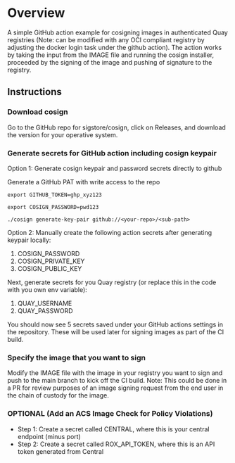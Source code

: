 # Overview 

A simple GitHub action example for cosigning images in authenticated Quay registries (Note: can be modified with any OCI compliant registry by adjusting the docker login task under the github action). The action works by taking the input from the IMAGE file and running the cosign installer, proceeded by the signing of the image and pushing of signature to the registry. 

## Instructions

### Download cosign

Go to the GitHub repo for sigstore/cosign, click on Releases, and download the version for your operative system.

### Generate secrets for GitHub action including cosign keypair

Option 1: Generate cosign keypair and password secrets directly to github

Generate a GitHub PAT with write access to the repo 

``` 
export GITHUB_TOKEN=ghp_xyz123

export COSIGN_PASSWORD=pwd123

./cosign generate-key-pair github://<your-repo>/<sub-path>
```

Option 2: Manually create the following action secrets after generating keypair locally:
1. COSIGN_PASSWORD
2. COSIGN_PRIVATE_KEY
3. COSIGN_PUBLIC_KEY

Next, generate secrets for you Quay registry (or replace this in the code with you own env variable): 
1. QUAY_USERNAME
2. QUAY_PASSWORD

You should now see 5 secrets saved under your GitHub actions settings in the repository. These will be used later for signing images as part of the CI build. 

### Specify the image that you want to sign

Modify the IMAGE file with the image in your registry you want to sign and push to the main branch to kick off the CI build. Note: This could be done in a PR for review purposes of an image signing request from the end user in the chain of custody for the image. 


### OPTIONAL (Add an ACS Image Check for Policy Violations)

* Step 1: Create a secret called CENTRAL, where this is your central endpoint (minus port)
* Step 2: Create a secret called ROX_API_TOKEN, where this is an API token generated from Central
